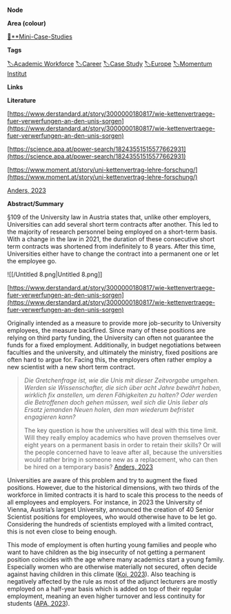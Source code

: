 **Node**

**Area (colour)**

[📓**Mini-Case-Studies](https://lean-sphynx-49b.notion.site/Mini-Case-Studies-a525a9ad87de4bca9a100f115821640b?pvs=21)

**Tags**

[🏷️Academic Workforce](https://lean-sphynx-49b.notion.site/Academic-Workforce-14c2434af32e41c190a68c92b02ddf42?pvs=21) [🏷️Career](https://lean-sphynx-49b.notion.site/Career-1ff19b147d7546bca8472eac866c033a?pvs=21) [🏷️Case Study](https://lean-sphynx-49b.notion.site/Case-Study-3ee216a6b1c643eb8188184ee7facbbb?pvs=21) [🏷️Europe](https://lean-sphynx-49b.notion.site/Europe-b0737c44af4344a5a80f1cad6ee9df19?pvs=21) [🏷️Momentum Institut](https://lean-sphynx-49b.notion.site/Momentum-Institut-26f2049a0b06496bb5ddbe977ef92133?pvs=21)

**Links**

**Literature**

[https://www.derstandard.at/story/3000000180817/wie-kettenvertraege-fuer-verwerfungen-an-den-unis-sorgen](https://www.derstandard.at/story/3000000180817/wie-kettenvertraege-fuer-verwerfungen-an-den-unis-sorgen)

[https://science.apa.at/power-search/18243551515577662931](https://science.apa.at/power-search/18243551515577662931)

[https://www.moment.at/story/uni-kettenvertrag-lehre-forschung/](https://www.moment.at/story/uni-kettenvertrag-lehre-forschung/)

[Anders, 2023](https://lean-sphynx-49b.notion.site/Anders-2023-41c1119eaab4437081f71a38ff4f7fad?pvs=21)

**Abstract/Summary**

§109 of the University law in Austria states that, unlike other employers, Universities can add several short term contracts after another. This led to the majority of research personnel being employed on a short-term basis. With a change in the law in 2021, the duration of these consecutive short term contracts was shortened from indefinitely to 8 years. After this time, Universities either have to change the contract into a permanent one or let the employee go.

![[/Untitled 8.png|Untitled 8.png]]

[https://www.derstandard.at/story/3000000180817/wie-kettenvertraege-fuer-verwerfungen-an-den-unis-sorgen](https://www.derstandard.at/story/3000000180817/wie-kettenvertraege-fuer-verwerfungen-an-den-unis-sorgen)

  

Originally intended as a measure to provide more job-security to University employees, the measure backfired. Since many of these positions are relying on third party funding, the University can often not guarantee the funds for a fixed employment. Additionally, in budget negotiations between faculties and the university, and ultimately the ministry, fixed positions are often hard to argue for. Facing this, the employers often rather employ a new scientist with a new short term contract.

> _Die Gretchenfrage ist, wie die Unis mit dieser Zeitvorgabe umgehen. Werden sie Wissenschafter, die sich über acht Jahre bewährt haben, wirklich fix anstellen, um deren Fähigkeiten zu halten? Oder werden die Betroffenen doch gehen müssen, weil sich die Unis lieber als Ersatz jemanden Neuen holen, den man wiederum befristet engagieren kann?_
> 
> The key question is how the universities will deal with this time limit. Will they really employ academics who have proven themselves over eight years on a permanent basis in order to retain their skills? Or will the people concerned have to leave after all, because the universities would rather bring in someone new as a replacement, who can then be hired on a temporary basis? [Anders, 2023](https://lean-sphynx-49b.notion.site/Anders-2023-41c1119eaab4437081f71a38ff4f7fad?pvs=21)

Universities are aware of this problem and try to augment the fixed positions. However, due to the historical dimensions, with two thirds of the workforce in limited contracts it is hard to scale this process to the needs of all employees and employers. For instance, in 2023 the University of Vienna, Austria’s largest University, announced the creation of 40 Senior Scientist positions for employees, who would otherwise have to be let go. Considering the hundreds of scientists employed with a limited contract, this is not even close to being enough.

This mode of employment is often hurting young families and people who want to have children as the big insecurity of not getting a permanent position coincides with the age where many academics start a young family. Especially women who are otherwise materially not secured, often decide against having children in this climate ([Koi, 2023](https://lean-sphynx-49b.notion.site/Koi-2023-3ce1bbc293c0408b9abd79681bf94925?pvs=21)). Also teaching is negatively affected by the rule as most of the adjunct lecturers are mostly employed on a half-year basis which is added on top of their regular employment, meaning an even higher turnover and less continuity for students ([APA, 2023](https://lean-sphynx-49b.notion.site/APA-2023-938b0e45d95a4a0da4227f43d2e1ac78?pvs=21)).